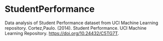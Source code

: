 # StudentPerformance
Data analysis of Student Performance dataset from UCI Machine Learning repository.
Cortez,Paulo. (2014). Student Performance. UCI Machine Learning Repository. https://doi.org/10.24432/C5TG7T.
